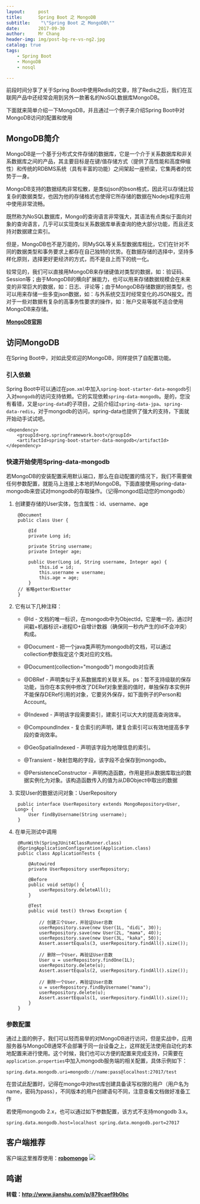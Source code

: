 ```yaml
---
layout:     post
title:     	Spring Boot 之 MongoDB
subtitle:    "\"Spring Boot 之 MongoDB\""
date:       2017-09-30
author:     Mr Chang
header-img: img/post-bg-re-vs-ng2.jpg
catalog: true
tags:
    - Spring Boot
    - MongoDB
    - nosql

---
```


前段时间分享了关于Spring Boot中使用Redis的文章，除了Redis之后，我们在互联网产品中还经常会用到另外一款著名的NoSQL数据库MongoDB。

下面就来简单介绍一下MongoDB，并且通过一个例子来介绍Spring Boot中对MongoDB访问的配置和使用

## MongoDB简介

MongoDB是一个基于分布式文件存储的数据库，它是一个介于关系数据库和非关系数据库之间的产品，其主要目标是在键/值存储方式（提供了高性能和高度伸缩性）和传统的RDBMS系统（具有丰富的功能）之间架起一座桥梁，它集两者的优势于一身。

MongoDB支持的数据结构非常松散，是类似json的bson格式，因此可以存储比较复杂的数据类型，也因为他的存储格式也使得它所存储的数据在Nodejs程序应用中使用非常流畅。

既然称为NoSQL数据库，Mongo的查询语言非常强大，其语法有点类似于面向对象的查询语言，几乎可以实现类似关系数据库单表查询的绝大部分功能，而且还支持对数据建立索引。

但是，MongoDB也不是万能的，同MySQL等关系型数据库相比，它们在针对不同的数据类型和事务要求上都存在自己独特的优势。在数据存储的选择中，坚持多样化原则，选择更好更经济的方式，而不是自上而下的统一化。

较常见的，我们可以直接用MongoDB来存储键值对类型的数据，如：验证码、Session等；由于MongoDB的横向扩展能力，也可以用来存储数据规模会在未来变的非常巨大的数据，如：日志、评论等；由于MongoDB存储数据的弱类型，也可以用来存储一些多变json数据，如：与外系统交互时经常变化的JSON报文。而对于一些对数据有复杂的高事务性要求的操作，如：账户交易等就不适合使用MongoDB来存储。

**[MongoDB官网](https://www.mongodb.com/)**

## 访问MongoDB

在Spring Boot中，对如此受欢迎的MongoDB，同样提供了自配置功能。
### 引入依赖
Spring Boot中可以通过在`pom.xml`中加入`spring-boot-starter-data-mongodb`引入对`mongodb`的访问支持依赖。它的实现依赖`spring-data-mongodb`。是的，您没有看错，又是`spring-data`的子项目，之前介绍过`spring-data-jpa`、`spring-data-redis`，对于mongodb的访问，spring-data也提供了强大的支持，下面就开始动手试试吧。

	<dependency>
	    <groupId>org.springframework.boot</groupId>
	    <artifactId>spring-boot-starter-data-mongodb</artifactId>
	</dependency>

### 快速开始使用Spring-data-mongodb
若MongoDB的安装配置采用默认端口，那么在自动配置的情况下，我们不需要做任何参数配置，就能马上连接上本地的MongoDB。下面直接使用spring-data-mongodb来尝试对mongodb的存取操作。（记得mongod启动您的mongodb）

1. 创建要存储的User实体，包含属性：id、username、age
		
		@Document
		public class User {
		
		    @Id
		    private Long id;
		
		    private String username;
		    private Integer age;
		
		    public User(Long id, String username, Integer age) {
		        this.id = id;
		        this.username = username;
		        this.age = age;
		    }
		// 省略getter和setter
		}

2. 它有以下几种注释：

	* @Id - 文档的唯一标识，在mongodb中为ObjectId，它是唯一的，通过时间戳+机器标识+进程ID+自增计数器（确保同一秒内产生的Id不会冲突）构成。
	
	* @Document - 把一个java类声明为mongodb的文档，可以通过collection参数指定这个类对应的文档。
	* @Document(collection="mongodb") mongodb对应表
	
	* @DBRef - 声明类似于关系数据库的关联关系。ps：暂不支持级联的保存功能，当你在本实例中修改了DERef对象里面的值时，单独保存本实例并不能保存DERef引用的对象，它要另外保存，如下面例子的Person和Account。
	
	* @Indexed - 声明该字段需要索引，建索引可以大大的提高查询效率。
	
	* @CompoundIndex - 复合索引的声明，建复合索引可以有效地提高多字段的查询效率。
	
	* @GeoSpatialIndexed - 声明该字段为地理信息的索引。
	
	* @Transient - 映射忽略的字段，该字段不会保存到mongodb。
	
	* @PersistenceConstructor - 声明构造函数，作用是把从数据库取出的数据实例化为对象。该构造函数传入的值为从DBObject中取出的数据

3. 实现User的数据访问对象：UserRepository

		public interface UserRepository extends MongoRepository<User, Long> {
		    User findByUsername(String username);
		}

4. 在单元测试中调用

		@RunWith(SpringJUnit4ClassRunner.class)
		@SpringApplicationConfiguration(Application.class)
		public class ApplicationTests {
		
		    @Autowired
		    private UserRepository userRepository;
		
		    @Before
		    public void setUp() {
		        userRepository.deleteAll();
		    }
		
		    @Test
		    public void test() throws Exception {
		
		        // 创建三个User，并验证User总数
		        userRepository.save(new User(1L, "didi", 30));
		        userRepository.save(new User(2L, "mama", 40));
		        userRepository.save(new User(3L, "kaka", 50));
		        Assert.assertEquals(3, userRepository.findAll().size());
		
		        // 删除一个User，再验证User总数
		        User u = userRepository.findOne(1L);
		        userRepository.delete(u);
		        Assert.assertEquals(2, userRepository.findAll().size());
		
		        // 删除一个User，再验证User总数
		        u = userRepository.findByUsername("mama");
		        userRepository.delete(u);
		        Assert.assertEquals(1, userRepository.findAll().size());
		    }
		}


### 参数配置

通过上面的例子，我们可以轻而易举的对MongoDB进行访问，但是实战中，应用服务器与MongoDB通常不会部署于同一台设备之上，这样就无法使用自动化的本地配置来进行使用。这个时候，我们也可以方便的配置来完成支持，只需要在`application.properties`中加入mongodb服务端的相关配置，具体示例如下：

	spring.data.mongodb.uri=mongodb://name:pass@localhost:27017/test


在尝试此配置时，记得在mongo中对test库创建具备读写权限的用户（用户名为name，密码为pass），不同版本的用户创建语句不同，注意查看文档做好准备工作

若使用mongodb 2.x，也可以通过如下参数配置，该方式不支持mongodb 3.x。

	spring.data.mongodb.host=localhost spring.data.mongodb.port=27017
	
## 客户端推荐
客户端这里推荐使用：**[robomongo](https://robomongo.org/)**
	![](http://files.jetbrains.org.cn/17-9-27/65682824.jpg)
	
	
## 鸣谢

**转载：http://www.jianshu.com/p/879caef9b0bc**

